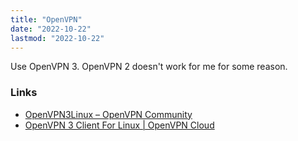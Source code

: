 ```yaml
---
title: "OpenVPN"
date: "2022-10-22"
lastmod: "2022-10-22"
---
```


Use OpenVPN 3. OpenVPN 2 doesn't work for me for some reason.

### Links
- [OpenVPN3Linux – OpenVPN Community](https://community.openvpn.net/openvpn/wiki/OpenVPN3Linux)
- [OpenVPN 3 Client For Linux | OpenVPN Cloud](https://openvpn.net/cloud-docs/openvpn-3-client-for-linux/)
